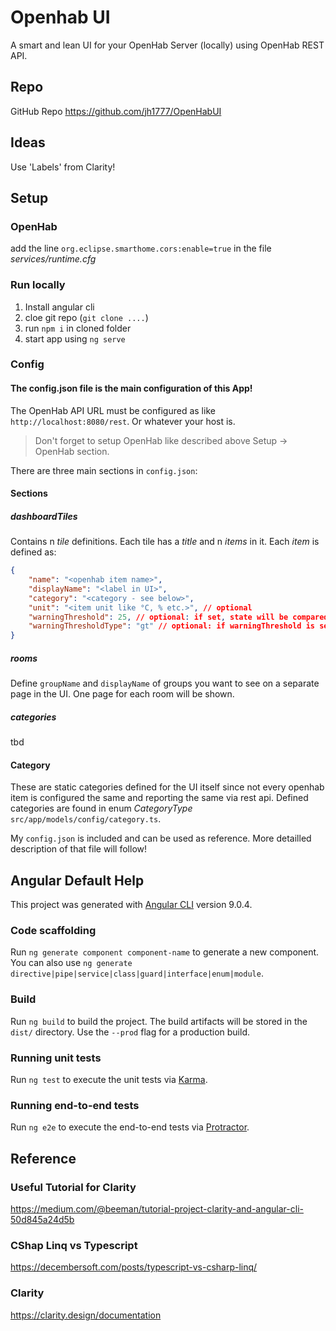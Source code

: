 # Openhab UI

A smart and lean UI for your OpenHab Server (locally) using OpenHab REST API.

## Repo

GitHub Repo
https://github.com/jh1777/OpenHabUI

## Ideas

Use 'Labels' from Clarity!

## Setup

### OpenHab

add the line `org.eclipse.smarthome.cors:enable=true` in the file *services/runtime.cfg*

### Run locally

1. Install angular cli
2. cloe git repo (`git clone ....`)
3. run `npm i` in cloned folder
4. start app using `ng serve`

### Config

#### The **config.json** file is the main configuration of this App!

The OpenHab API URL must be configured as like `http://localhost:8080/rest`. Or whatever your host is.
> Don't forget to setup OpenHab like described above Setup -> OpenHab section.

There are three main sections in `config.json`:
#### Sections
##### dashboardTiles
Contains n _tile_ definitions. Each tile has a _title_ and n _items_ in it. 
Each _item_ is defined as:
```json
{
    "name": "<openhab item name>",
    "displayName": "<label in UI>",
    "category": "<category - see below>",
    "unit": "<item unit like °C, % etc.>", // optional
    "warningThreshold": 25, // optional: if set, state will be compared and set to isWarning
    "warningThresholdType": "gt" // optional: if warningThreshold is set, this should be also set to 'gt' (greater than) or 'lt' (lower than) to be able to determine warning state
}
```
##### rooms
Define `groupName` and `displayName` of groups you want to see on a separate page in the UI. 
One page for each room will be shown.

##### categories
tbd

#### Category
These are static categories defined for the UI itself since not every openhab item is configured the same and reporting the same via rest api.
Defined categories are found in enum _CategoryType_ `src/app/models/config/category.ts`.

My `config.json` is included and can be used as reference.
More detailled description of that file will follow!

## Angular Default Help

This project was generated with [Angular CLI](https://github.com/angular/angular-cli) version 9.0.4.

### Code scaffolding

Run `ng generate component component-name` to generate a new component. You can also use `ng generate directive|pipe|service|class|guard|interface|enum|module`.

### Build

Run `ng build` to build the project. The build artifacts will be stored in the `dist/` directory. Use the `--prod` flag for a production build.

### Running unit tests

Run `ng test` to execute the unit tests via [Karma](https://karma-runner.github.io).

### Running end-to-end tests

Run `ng e2e` to execute the end-to-end tests via [Protractor](http://www.protractortest.org/).

## Reference

### Useful Tutorial for Clarity

https://medium.com/@beeman/tutorial-project-clarity-and-angular-cli-50d845a24d5b

### CShap Linq vs Typescript

https://decembersoft.com/posts/typescript-vs-csharp-linq/

### Clarity

https://clarity.design/documentation
